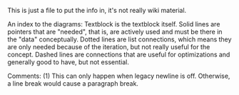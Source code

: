 This is just a file to put the info in, it's not really wiki material.

An index to the diagrams:
Textblock is the textblock itself.
Solid lines are pointers that are "needed", that is, are actively used and must be there in the "data" conceptually.
Dotted lines are list connections, which means they are only needed because of the iteration, but not really useful for the concept.
Dashed lines are connections that are useful for optimizations and generally good to have, but not essential. 


Comments:
(1) This can only happen when legacy newline is off. Otherwise, a line break would cause a paragraph break.
